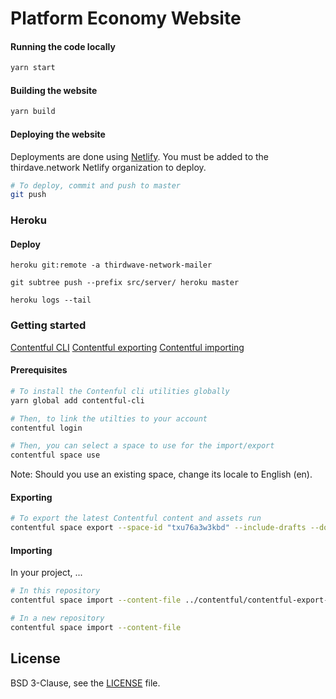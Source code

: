 # Platform Economy Website

#### Running the code locally

```sh
yarn start
```

#### Building the website

```sh
yarn build
```

#### Deploying the website

Deployments are done using [Netlify](https://app.netlify.com/). You must be added to the thirdave.network Netlify organization to deploy.

```sh
# To deploy, commit and push to master
git push
```

### Heroku

#### Deploy

```heroku git:remote -a thirdwave-network-mailer```

```git subtree push --prefix src/server/ heroku master```

```heroku logs --tail```

### Getting started

[Contentful CLI](https://github.com/contentful/contentful-cli)
[Contentful exporting](https://github.com/contentful/contentful-cli/tree/master/docs/space/export)
[Contentful importing](https://github.com/contentful/contentful-cli/tree/master/docs/space/import)

#### Prerequisites

```sh
# To install the Contenful cli utilities globally
yarn global add contentful-cli

# Then, to link the utilties to your account
contentful login

# Then, you can select a space to use for the import/export
contentful space use
```

Note: Should you use an existing space, change its locale to English (en).

#### Exporting

```sh
# To export the latest Contentful content and assets run
contentful space export --space-id "txu76a3w3kbd" --include-drafts --download-assets --export-dir "./contentful-export"
```

#### Importing

In your project, ...

```sh
# In this repository
contentful space import --content-file ../contentful/contentful-export-vnhpjjd2fzcz-master-2019-07-04T16-29-36.json

# In a new repository
contentful space import --content-file
```

## License

BSD 3-Clause, see the [LICENSE](./LICENSE) file.

